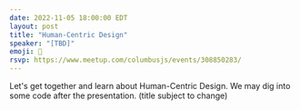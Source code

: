 ```yaml
---
date: 2022-11-05 18:00:00 EDT
layout: post
title: "Human-Centric Design"
speaker: "[TBD]"
emoji: 🎤
rsvp: https://www.meetup.com/columbusjs/events/308850283/
---
```


Let's get together and learn about Human-Centric Design. We may dig into some code after the presentation.
(title subject to change)
